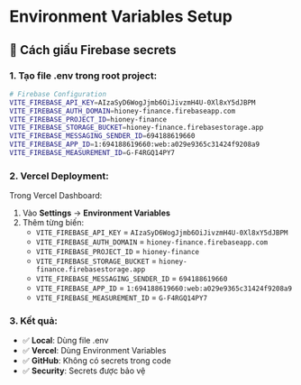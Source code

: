 # Environment Variables Setup

## 🔐 Cách giấu Firebase secrets

### 1. Tạo file .env trong root project:

```bash
# Firebase Configuration
VITE_FIREBASE_API_KEY=AIzaSyD6WogJjmb6OiJivzmH4U-0Xl8xY5dJBPM
VITE_FIREBASE_AUTH_DOMAIN=hioney-finance.firebaseapp.com
VITE_FIREBASE_PROJECT_ID=hioney-finance
VITE_FIREBASE_STORAGE_BUCKET=hioney-finance.firebasestorage.app
VITE_FIREBASE_MESSAGING_SENDER_ID=694188619660
VITE_FIREBASE_APP_ID=1:694188619660:web:a029e9365c31424f9208a9
VITE_FIREBASE_MEASUREMENT_ID=G-F4RGQ14PY7
```

### 2. Vercel Deployment:

Trong Vercel Dashboard:
1. Vào **Settings** → **Environment Variables**
2. Thêm từng biến:
   - `VITE_FIREBASE_API_KEY` = `AIzaSyD6WogJjmb6OiJivzmH4U-0Xl8xY5dJBPM`
   - `VITE_FIREBASE_AUTH_DOMAIN` = `hioney-finance.firebaseapp.com`
   - `VITE_FIREBASE_PROJECT_ID` = `hioney-finance`
   - `VITE_FIREBASE_STORAGE_BUCKET` = `hioney-finance.firebasestorage.app`
   - `VITE_FIREBASE_MESSAGING_SENDER_ID` = `694188619660`
   - `VITE_FIREBASE_APP_ID` = `1:694188619660:web:a029e9365c31424f9208a9`
   - `VITE_FIREBASE_MEASUREMENT_ID` = `G-F4RGQ14PY7`

### 3. Kết quả:

- ✅ **Local**: Dùng file .env
- ✅ **Vercel**: Dùng Environment Variables
- ✅ **GitHub**: Không có secrets trong code
- ✅ **Security**: Secrets được bảo vệ
